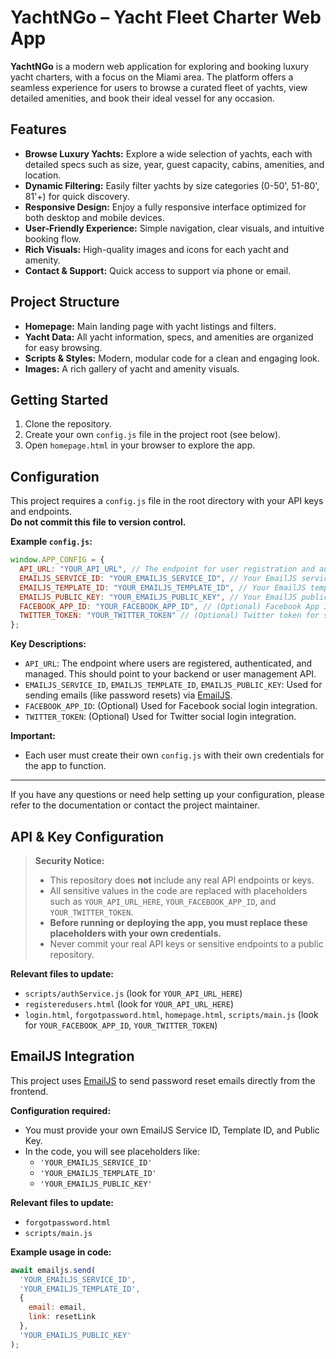# YachtNGo – Yacht Fleet Charter Web App

**YachtNGo** is a modern web application for exploring and booking luxury yacht charters, with a focus on the Miami area. The platform offers a seamless experience for users to browse a curated fleet of yachts, view detailed amenities, and book their ideal vessel for any occasion.

## Features

- **Browse Luxury Yachts:** Explore a wide selection of yachts, each with detailed specs such as size, year, guest capacity, cabins, amenities, and location.
- **Dynamic Filtering:** Easily filter yachts by size categories (0-50', 51-80', 81'+) for quick discovery.
- **Responsive Design:** Enjoy a fully responsive interface optimized for both desktop and mobile devices.
- **User-Friendly Experience:** Simple navigation, clear visuals, and intuitive booking flow.
- **Rich Visuals:** High-quality images and icons for each yacht and amenity.
- **Contact & Support:** Quick access to support via phone or email.


## Project Structure

- **Homepage:** Main landing page with yacht listings and filters.
- **Yacht Data:** All yacht information, specs, and amenities are organized for easy browsing.
- **Scripts & Styles:** Modern, modular code for a clean and engaging look.
- **Images:** A rich gallery of yacht and amenity visuals.

## Getting Started

1. Clone the repository.
2. Create your own `config.js` file in the project root (see below).
3. Open `homepage.html` in your browser to explore the app.

## Configuration

This project requires a `config.js` file in the root directory with your API keys and endpoints.  
**Do not commit this file to version control.**

**Example `config.js`:**
```js
window.APP_CONFIG = {
  API_URL: "YOUR_API_URL", // The endpoint for user registration and authentication (e.g., a REST API for user data)
  EMAILJS_SERVICE_ID: "YOUR_EMAILJS_SERVICE_ID", // Your EmailJS service ID for sending emails (e.g., password reset)
  EMAILJS_TEMPLATE_ID: "YOUR_EMAILJS_TEMPLATE_ID", // Your EmailJS template ID for email templates
  EMAILJS_PUBLIC_KEY: "YOUR_EMAILJS_PUBLIC_KEY", // Your EmailJS public key for authentication
  FACEBOOK_APP_ID: "YOUR_FACEBOOK_APP_ID", // (Optional) Facebook App ID for social login
  TWITTER_TOKEN: "YOUR_TWITTER_TOKEN" // (Optional) Twitter token for social login
};
```

**Key Descriptions:**
- `API_URL`: The endpoint where users are registered, authenticated, and managed. This should point to your backend or user management API.
- `EMAILJS_SERVICE_ID`, `EMAILJS_TEMPLATE_ID`, `EMAILJS_PUBLIC_KEY`: Used for sending emails (like password resets) via [EmailJS](https://www.emailjs.com/).
- `FACEBOOK_APP_ID`: (Optional) Used for Facebook social login integration.
- `TWITTER_TOKEN`: (Optional) Used for Twitter social login integration.

**Important:**
- Each user must create their own `config.js` with their own credentials for the app to function.

---

If you have any questions or need help setting up your configuration, please refer to the documentation or contact the project maintainer.

## API & Key Configuration

> **Security Notice:**
> - This repository does **not** include any real API endpoints or keys.
> - All sensitive values in the code are replaced with placeholders such as `YOUR_API_URL_HERE`, `YOUR_FACEBOOK_APP_ID`, and `YOUR_TWITTER_TOKEN`.
> - **Before running or deploying the app, you must replace these placeholders with your own credentials.**
> - Never commit your real API keys or sensitive endpoints to a public repository.

**Relevant files to update:**
- `scripts/authService.js` (look for `YOUR_API_URL_HERE`)
- `registeredusers.html` (look for `YOUR_API_URL_HERE`)
- `login.html`, `forgotpassword.html`, `homepage.html`, `scripts/main.js` (look for `YOUR_FACEBOOK_APP_ID`, `YOUR_TWITTER_TOKEN`)

## EmailJS Integration

This project uses [EmailJS](https://www.emailjs.com/) to send password reset emails directly from the frontend.

**Configuration required:**
- You must provide your own EmailJS Service ID, Template ID, and Public Key.
- In the code, you will see placeholders like:
  - `'YOUR_EMAILJS_SERVICE_ID'`
  - `'YOUR_EMAILJS_TEMPLATE_ID'`
  - `'YOUR_EMAILJS_PUBLIC_KEY'`

**Relevant files to update:**
- `forgotpassword.html`
- `scripts/main.js`

**Example usage in code:**
```js
await emailjs.send(
  'YOUR_EMAILJS_SERVICE_ID',
  'YOUR_EMAILJS_TEMPLATE_ID',
  {
    email: email,
    link: resetLink
  },
  'YOUR_EMAILJS_PUBLIC_KEY'
);
```


